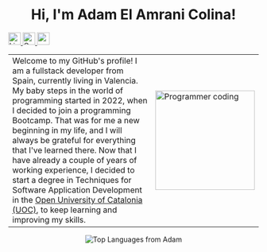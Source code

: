 <!--<img src="https://img.freepik.com/free-vector/cartoon-working-day-scene-illustration_52683-62609.jpg?w=1380&t=st=1701284226~exp=1701284826~hmac=c87656d49a6a241f230cfc2567d111b1df6abfc3a46e74e2774c6789dad8b356" height="200px"> --->

<div align="center">
  <h1>Hi, I'm Adam El Amrani Colina!</h1>
</div>

<div>
  <a href="https://linkedin.com/in/adam-elamrani">
    <img align="bottom" src="https://img.shields.io/badge/LinkedIn-blue?style=for-the-badge&logo=linkedin&logoColor=white" height="25px"  alt="LinkedIn Badge"/>
  </a>
  <a href="mailto:adam@adamelamrani.com">
    <img src="https://img.shields.io/badge/Gmail-white?style=for-the-badge&logo=gmail&logoColor=red" height="25px" alt="Gmail Badge"/>
  </a>
  <img src="https://komarev.com/ghpvc/?username=adamelamrani&style=flat-square&color=blue" height="25px"  alt=""/>
</div>

<table align="center" border="0" width="40%">
  <tr align="center">
    <td align="start">Welcome to my GitHub's profile! I am a fullstack developer from Spain, currently living in Valencia. My baby steps in the world of programming started in 2022, when I decided to join a programming Bootcamp.
      That was for me a new beginning in my life, and I will always be grateful for everything that I've learned there.
      Now that I have already a couple of years of working experience, I decided to start a degree in Techniques for Software Application Development in the <a href="https://uoc.edu" target="_blank">Open University of Catalonia (UOC)</a>, to keep learning and improving my skills.</td>
    <td align="start" width="200px"><img src="https://media.giphy.com/media/jdPMeyv9rn0hZHh8n9/giphy.gif" alt="Programmer coding" height="200"/></td>
  </tr>
</table>

<div align="center">
  <img src="https://github-readme-stats.vercel.app/api/top-langs/?username=anuraghazra&layout=compact" alt="Top Languages from Adam" title="Top Languages" />
</div>

<!--
**adamelamrani/adamelamrani** is a ✨ _special_ ✨ repository because its `README.md` (this file) appears on your GitHub profile.

Here are some ideas to get you started:

- 🔭 I’m currently working on ...
- 🌱 I’m currently learning ...
- 👯 I’m looking to collaborate on ...
- 🤔 I’m looking for help with ...
- 💬 Ask me about ...
- 📫 How to reach me: ...
- 😄 Pronouns: ...
- ⚡ Fun fact: ...
  -->

